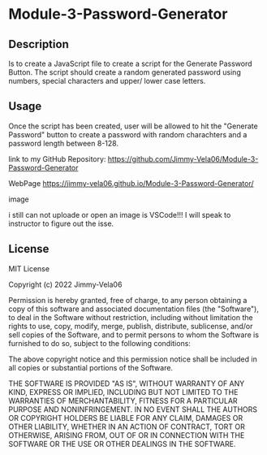 # Module-3-Password-Generator

## Description
 Is to create a JavaScript file to create a script for the Generate Password Button. 
 The script should create a random generated password using numbers, 
 special characters and upper/ lower case letters. 
	

## Usage
Once the script has been created, user will be allowed to hit the "Generate Password" button
to create a password with random charachters and a password length between 8-128.

link to my GitHub Repository:
https://github.com/Jimmy-Vela06/Module-3-Password-Generator

WebPage
https://jimmy-vela06.github.io/Module-3-Password-Generator/

image

i still can not uploade or open an image is VSCode!!! 
I will speak to instructor to figure out the isse.




## License

MIT License

Copyright (c) 2022 Jimmy-Vela06

Permission is hereby granted, free of charge, to any person obtaining a copy
of this software and associated documentation files (the "Software"), to deal
in the Software without restriction, including without limitation the rights
to use, copy, modify, merge, publish, distribute, sublicense, and/or sell
copies of the Software, and to permit persons to whom the Software is
furnished to do so, subject to the following conditions:

The above copyright notice and this permission notice shall be included in all
copies or substantial portions of the Software.

THE SOFTWARE IS PROVIDED "AS IS", WITHOUT WARRANTY OF ANY KIND, EXPRESS OR
IMPLIED, INCLUDING BUT NOT LIMITED TO THE WARRANTIES OF MERCHANTABILITY,
FITNESS FOR A PARTICULAR PURPOSE AND NONINFRINGEMENT. IN NO EVENT SHALL THE
AUTHORS OR COPYRIGHT HOLDERS BE LIABLE FOR ANY CLAIM, DAMAGES OR OTHER
LIABILITY, WHETHER IN AN ACTION OF CONTRACT, TORT OR OTHERWISE, ARISING FROM,
OUT OF OR IN CONNECTION WITH THE SOFTWARE OR THE USE OR OTHER DEALINGS IN THE
SOFTWARE.
